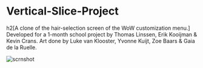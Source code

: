# Vertical-Slice-Project

h2[A clone of the hair-selection screen of the WoW customization menu.]
Developed for a 1-month school project by Thomas Linssen, Erik Kooijman & Kevin Crans.
Art done by Luke van Klooster, Yvonne Kuijt, Zoe Baars & Gaia de la Ruelle.

![scrnshot](https://user-images.githubusercontent.com/31830553/50213918-4c755a80-037f-11e9-9b8f-484f2fd2cdec.png)
